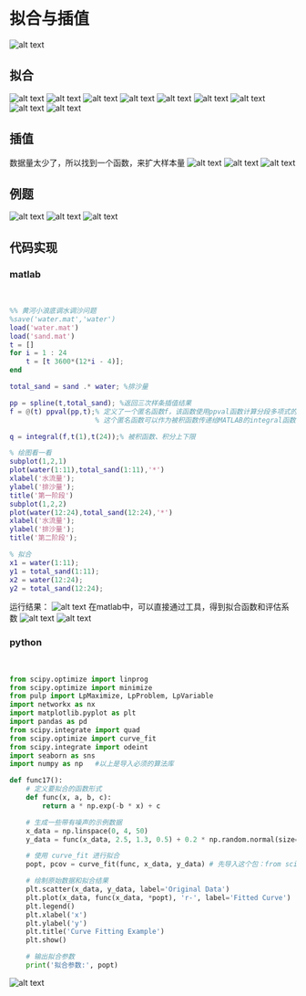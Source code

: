 # 拟合与插值
![alt text](pictures/拟合与插值/image.png)
## 拟合
![alt text](pictures/拟合与插值/image-1.png)
![alt text](pictures/拟合与插值/image-2.png)
![alt text](pictures/拟合与插值/image-3.png)
![alt text](pictures/拟合与插值/image-4.png)
![alt text](pictures/拟合与插值/image-5.png)
![alt text](pictures/拟合与插值/image-6.png)
![alt text](pictures/拟合与插值/image-7.png)
![alt text](pictures/拟合与插值/image-8.png)
![alt text](pictures/拟合与插值/image-9.png)
## 插值
数据量太少了，所以找到一个函数，来扩大样本量
![alt text](pictures/拟合与插值/image-14.png)
![alt text](pictures/拟合与插值/image-15.png)
![alt text](pictures/拟合与插值/image-16.png)
## 例题
![alt text](pictures/拟合与插值/image-11.png)
![alt text](pictures/拟合与插值/image-12.png)
![alt text](pictures/拟合与插值/image-13.png)

## 代码实现
### matlab
<br/>

```matlab
%% 黄河小浪底调水调沙问题
%save('water.mat','water')
load('water.mat')
load('sand.mat')
t = []
for i = 1 : 24
    t = [t 3600*(12*i - 4)];   
end

total_sand = sand .* water; %排沙量

pp = spline(t,total_sand); %返回三次样条插值结果
f = @(t) ppval(pp,t);% 定义了一个匿名函数f，该函数使用ppval函数计算分段多项式的值。
                     % 这个匿名函数可以作为被积函数传递给MATLAB的integral函数，从而计算分段多项式的积分。

q = integral(f,t(1),t(24));% 被积函数、积分上下限

% 绘图看一看
subplot(1,2,1)
plot(water(1:11),total_sand(1:11),'*')
xlabel('水流量');
ylabel('排沙量');
title('第一阶段')
subplot(1,2,2)
plot(water(12:24),total_sand(12:24),'*')
xlabel('水流量');
ylabel('排沙量');
title('第二阶段');

% 拟合
x1 = water(1:11);
y1 = total_sand(1:11);
x2 = water(12:24);
y2 = total_sand(12:24);

```
运行结果：
![alt text](pictures/拟合与插值/image-17.png)
在matlab中，可以直接通过工具，得到拟合函数和评估系数
![alt text](pictures/拟合与插值/image-18.png)
![alt text](pictures/拟合与插值/image-19.png)

### python
<br/>

```python
from scipy.optimize import linprog
from scipy.optimize import minimize
from pulp import LpMaximize, LpProblem, LpVariable
import networkx as nx
import matplotlib.pyplot as plt
import pandas as pd
from scipy.integrate import quad
from scipy.optimize import curve_fit
from scipy.integrate import odeint
import seaborn as sns
import numpy as np   #以上是导入必须的算法库

def func17():
    # 定义要拟合的函数形式
    def func(x, a, b, c):
        return a * np.exp(-b * x) + c

    # 生成一些带有噪声的示例数据
    x_data = np.linspace(0, 4, 50)
    y_data = func(x_data, 2.5, 1.3, 0.5) + 0.2 * np.random.normal(size=len(x_data))

    # 使用 curve_fit 进行拟合
    popt, pcov = curve_fit(func, x_data, y_data) # 先导入这个包：from scipy.optimize import curve_fit

    # 绘制原始数据和拟合结果
    plt.scatter(x_data, y_data, label='Original Data')
    plt.plot(x_data, func(x_data, *popt), 'r-', label='Fitted Curve')
    plt.legend()
    plt.xlabel('x')
    plt.ylabel('y')
    plt.title('Curve Fitting Example')
    plt.show()

    # 输出拟合参数
    print('拟合参数:', popt)
```

![alt text](pictures/拟合与插值/image-20.png)
